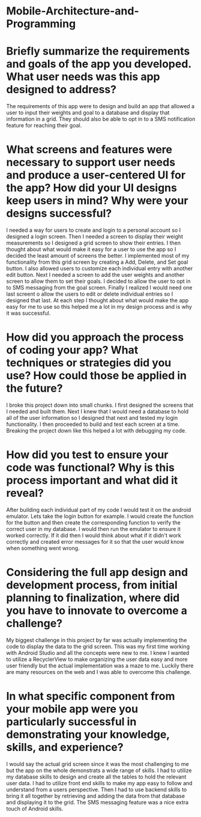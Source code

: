 # Mobile-Architecture-and-Programming
# Briefly summarize the requirements and goals of the app you developed. What user needs was this app designed to address?
The requirements of this app were to design and build an app that allowed a user to input their weights and goal to a database and display that information in a grid. They should also be able to opt in to a SMS notification feature for reaching their goal.

# What screens and features were necessary to support user needs and produce a user-centered UI for the app? How did your UI designs keep users in mind? Why were your designs successful?
I needed a way for users to create and login to a personal account so I designed a login screen. Then I needed a screen to display their weight measurements so I designed a grid screen to show their entries. I then thought about what would make it easy for a user to use the app so I decided the least amount of screens the better. I implemented most of my functionality from this grid screen by creating a Add, Delete, and Set goal button. I also allowed users to customize each individual entry with another edit button. Next I needed a screen to add the user weights and another screen to allow them to set their goals. I decided to allow the user to opt in to SMS messaging from the goal screen. Finally I realized I would need one last screent o allow the users to edit or delete individual entries so I designed that last. At each step I thought about what would make the app easy for me to use so this helped me a lot in my design process and is why it was successful.

# How did you approach the process of coding your app? What techniques or strategies did you use? How could those be applied in the future?
I broke this project down into small chunks. I first designed the screens that I needed and built them. Next I knew that I would need a database to hold all of the user information so I designed that next and tested my login functionality. I then proceeded to build and test each screen at a time. Breaking the project down like this helped a lot with debugging my code.

# How did you test to ensure your code was functional? Why is this process important and what did it reveal?
After building each individual part of my code I would test it on the android emulator. Lets take the login button for example. I would create the function for the button and then create the corresponding function to verify the correct user in my database. I would then run the emulator to ensure it worked correctly. If it did then I would think about what if it didn't work correctly and created error messages for it so that the user would know when something went wrong.

# Considering the full app design and development process, from initial planning to finalization, where did you have to innovate to overcome a challenge?
My biggest challenge in this project by far was actually implementing the code to display the data to the grid screen. This was my first time working with Android Studio and all the concepts were new to me. I knew I wanted to utilize a RecyclerView to make organizing the user data easy and more user friendly but the actual implementation was a maze to me. Luckily there are many resources on the web and I was able to overcome this challenge.

# In what specific component from your mobile app were you particularly successful in demonstrating your knowledge, skills, and experience?
I would say the actual grid screen since it was the most challenging to me but the app on the whole demonstrats a wide range of skills. I had to utilize my database skills to design and create all the tables to hold the relevant user data. I had to utilize front end skills to make my app easy to follow and understand from a users perspective. Then I had to use backend skills to bring it all together by retrieving and adding the data from that database and displaying it to the grid. The SMS messaging feature was a nice extra touch of Android skills.
